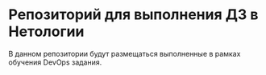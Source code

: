 # Репозиторий для выполнения ДЗ в Нетологии

В данном репозитории будут размещаться выполненные в рамках обучения DevOps задания.